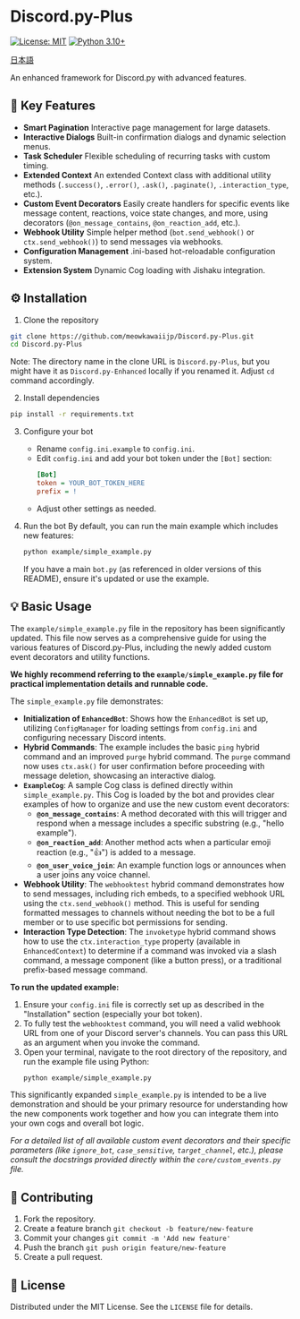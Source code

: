 # Discord.py-Plus
[![License: MIT](https://img.shields.io/badge/License-MIT-yellow.svg)](https://opensource.org/licenses/MIT)
[![Python 3.10+](https://img.shields.io/badge/python-3.10+-blue.svg)](https://www.python.org/downloads/)

[日本語](/README_JA.md)

An enhanced framework for Discord.py with advanced features.

## 🚀 Key Features

- **Smart Pagination**
  Interactive page management for large datasets.
- **Interactive Dialogs**
  Built-in confirmation dialogs and dynamic selection menus.
- **Task Scheduler**
  Flexible scheduling of recurring tasks with custom timing.
- **Extended Context**
  An extended Context class with additional utility methods (`.success()`, `.error()`, `.ask()`, `.paginate()`, `.interaction_type`, etc.).
- **Custom Event Decorators**
  Easily create handlers for specific events like message content, reactions, voice state changes, and more, using decorators (`@on_message_contains`, `@on_reaction_add`, etc.).
- **Webhook Utility**
  Simple helper method (`bot.send_webhook()` or `ctx.send_webhook()`) to send messages via webhooks.
- **Configuration Management**
  .ini-based hot-reloadable configuration system.
- **Extension System**
  Dynamic Cog loading with Jishaku integration.

## ⚙️ Installation

1. Clone the repository
```bash
git clone https://github.com/meowkawaiijp/Discord.py-Plus.git
cd Discord.py-Plus
```
Note: The directory name in the clone URL is `Discord.py-Plus`, but you might have it as `Discord.py-Enhanced` locally if you renamed it. Adjust `cd` command accordingly.

2. Install dependencies
```bash
pip install -r requirements.txt
```

3. Configure your bot
   - Rename `config.ini.example` to `config.ini`.
   - Edit `config.ini` and add your bot token under the `[Bot]` section:
     ```ini
     [Bot]
     token = YOUR_BOT_TOKEN_HERE
     prefix = !
     ```
   - Adjust other settings as needed.

4. Run the bot
   By default, you can run the main example which includes new features:
   ```bash
   python example/simple_example.py
   ```
   If you have a main `bot.py` (as referenced in older versions of this README), ensure it's updated or use the example.

## 💡 Basic Usage

The `example/simple_example.py` file in the repository has been significantly updated. This file now serves as a comprehensive guide for using the various features of Discord.py-Plus, including the newly added custom event decorators and utility functions.

**We highly recommend referring to the `example/simple_example.py` file for practical implementation details and runnable code.**

The `simple_example.py` file demonstrates:

*   **Initialization of `EnhancedBot`**: Shows how the `EnhancedBot` is set up, utilizing `ConfigManager` for loading settings from `config.ini` and configuring necessary Discord intents.
*   **Hybrid Commands**: The example includes the basic `ping` hybrid command and an improved `purge` hybrid command. The `purge` command now uses `ctx.ask()` for user confirmation before proceeding with message deletion, showcasing an interactive dialog.
*   **`ExampleCog`**: A sample Cog class is defined directly within `simple_example.py`. This Cog is loaded by the bot and provides clear examples of how to organize and use the new custom event decorators:
    *   **`@on_message_contains`**: A method decorated with this will trigger and respond when a message includes a specific substring (e.g., "hello example").
    *   **`@on_reaction_add`**: Another method acts when a particular emoji reaction (e.g., "👍") is added to a message.
    *   **`@on_user_voice_join`**: An example function logs or announces when a user joins any voice channel.
*   **Webhook Utility**: The `webhooktest` hybrid command demonstrates how to send messages, including rich embeds, to a specified webhook URL using the `ctx.send_webhook()` method. This is useful for sending formatted messages to channels without needing the bot to be a full member or to use specific bot permissions for sending.
*   **Interaction Type Detection**: The `invoketype` hybrid command shows how to use the `ctx.interaction_type` property (available in `EnhancedContext`) to determine if a command was invoked via a slash command, a message component (like a button press), or a traditional prefix-based message command.

**To run the updated example:**

1.  Ensure your `config.ini` file is correctly set up as described in the "Installation" section (especially your bot token).
2.  To fully test the `webhooktest` command, you will need a valid webhook URL from one of your Discord server's channels. You can pass this URL as an argument when you invoke the command.
3.  Open your terminal, navigate to the root directory of the repository, and run the example file using Python:
    ```bash
    python example/simple_example.py
    ```

This significantly expanded `simple_example.py` is intended to be a live demonstration and should be your primary resource for understanding how the new components work together and how you can integrate them into your own cogs and overall bot logic.

*For a detailed list of all available custom event decorators and their specific parameters (like `ignore_bot`, `case_sensitive`, `target_channel`, etc.), please consult the docstrings provided directly within the `core/custom_events.py` file.*

## 🤝 Contributing

1. Fork the repository.
2. Create a feature branch
   `git checkout -b feature/new-feature`
3. Commit your changes
   `git commit -m 'Add new feature'`
4. Push the branch
   `git push origin feature/new-feature`
5. Create a pull request.

## 📜 License

Distributed under the MIT License. See the `LICENSE` file for details.
